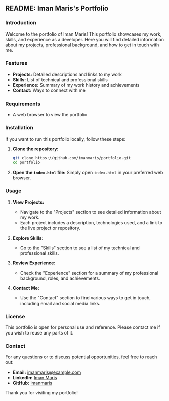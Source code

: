 ## README: Iman Maris's Portfolio

### Introduction
Welcome to the portfolio of Iman Maris! This portfolio showcases my work, skills, and experience as a developer. Here you will find detailed information about my projects, professional background, and how to get in touch with me.

### Features
- **Projects:** Detailed descriptions and links to my work
- **Skills:** List of technical and professional skills
- **Experience:** Summary of my work history and achievements
- **Contact:** Ways to connect with me

### Requirements
- A web browser to view the portfolio

### Installation
If you want to run this portfolio locally, follow these steps:

1. **Clone the repository:**
   ```sh
   git clone https://github.com/imanmaris/portfolio.git
   cd portfolio
   ```

2. **Open the `index.html` file:**
   Simply open `index.html` in your preferred web browser.

### Usage
1. **View Projects:**
   - Navigate to the "Projects" section to see detailed information about my work.
   - Each project includes a description, technologies used, and a link to the live project or repository.

2. **Explore Skills:**
   - Go to the "Skills" section to see a list of my technical and professional skills.

3. **Review Experience:**
   - Check the "Experience" section for a summary of my professional background, roles, and achievements.

4. **Contact Me:**
   - Use the "Contact" section to find various ways to get in touch, including email and social media links.

### License
This portfolio is open for personal use and reference. Please contact me if you wish to reuse any parts of it.

### Contact
For any questions or to discuss potential opportunities, feel free to reach out:

- **Email:** imanmaris@example.com
- **LinkedIn:** [Iman Maris](https://www.linkedin.com/in/imanmaris)
- **GitHub:** [imanmaris](https://github.com/imanmaris)

Thank you for visiting my portfolio!
